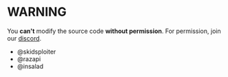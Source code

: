 # WARNING
You **can't** modify the source code **without permission**.
For permission, join our [discord](https://discord.gg/xr2gkBQxzv).

* @skidsploiter
* @razapi
* @insalad
